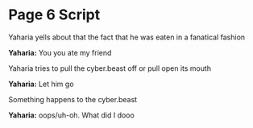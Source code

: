 # Page 6 Script

Yaharia yells about that the fact that he was eaten in a fanatical fashion

**Yaharia:** You you ate my friend

Yaharia tries to pull the cyber.beast off or pull open its mouth

**Yaharia:** Let him go

Something happens to the cyber.beast

**Yaharia:** oops/uh-oh. What did I dooo
